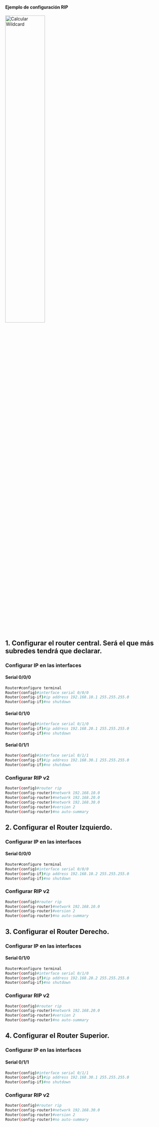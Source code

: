 #### Ejemplo de configuración RIP
<div align="">
  <img src="https://github.com/user-attachments/assets/6f0e3425-601b-4078-a28c-a7a9f174fdd4" width="50%" alt="Calcular Wildcard" />
</div>



## 1. Configurar el __router central__. Será el que más subredes tendrá que declarar.

### Configurar IP en las interfaces
#### Serial 0/0/0
```bash
Router#configure terminal
Router(config)#interface serial 0/0/0
Router(config-if)#ip address 192.168.10.1 255.255.255.0
Router(config-if)#no shutdown 
```
#### Serial 0/1/0
```bash
Router(config)#interface serial 0/1/0
Router(config-if)#ip address 192.168.20.1 255.255.255.0
Router(config-if)#no shutdown 
```

#### Serial 0/1/1
```bash
Router(config)#interface serial 0/1/1
Router(config-if)#ip address 192.168.30.1 255.255.255.0
Router(config-if)#no shutdown 
```

### Configurar RIP v2
```bash
Router(config)#router rip
Router(config-router)#network 192.168.10.0 
Router(config-router)#network 192.168.20.0
Router(config-router)#network 192.168.30.0
Router(config-router)#version 2
Router(config-router)#no auto-summary 
```


## 2. Configurar el __Router Izquierdo__.
### Configurar IP en las interfaces
#### Serial 0/0/0
```bash
Router#configure terminal
Router(config)#interface serial 0/0/0
Router(config-if)#ip address 192.168.10.2 255.255.255.0
Router(config-if)#no shutdown
```
### Configurar RIP v2
```bash
Router(config)#router rip
Router(config-router)#network 192.168.10.0 
Router(config-router)#version 2
Router(config-router)#no auto-summary 
```

## 3. Configurar el __Router Derecho__.
### Configurar IP en las interfaces
#### Serial 0/1/0
```bash
Router#configure terminal
Router(config)#interface serial 0/1/0
Router(config-if)#ip address 192.168.20.2 255.255.255.0
Router(config-if)#no shutdown
```
### Configurar RIP v2
```bash
Router(config)#router rip
Router(config-router)#network 192.168.20.0
Router(config-router)#version 2
Router(config-router)#no auto-summary 
```

## 4. Configurar el __Router Superior__.
### Configurar IP en las interfaces
#### Serial 0/1/1
```bash
Router(config)#interface serial 0/1/1
Router(config-if)#ip address 192.168.30.1 255.255.255.0
Router(config-if)#no shutdown 
```
### Configurar RIP v2
```bash
Router(config)#router rip
Router(config-router)#network 192.168.30.0
Router(config-router)#version 2
Router(config-router)#no auto-summary 
```
